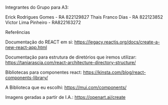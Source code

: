 Integrantes do Grupo para A3:

Erick Rodrigues Gomes - RA 822129827 
Thais Franco Dias     - RA 822123852 
Victor Lima Pinheiro  - RA822163272


Referências

Documentação do REACT em si:
https://legacy.reactjs.org/docs/create-a-new-react-app.html

Documentação para estrutura de diretórios que iremos utilizar:
https://taniarascia.com/react-architecture-directory-structure/

Bibliotecas para componentes react:
https://kinsta.com/blog/react-components-library/

A Biblioteca que eu escolhi:
https://mui.com/components/

Imagens geradas a partir de I.A.:
https://openart.ai/create